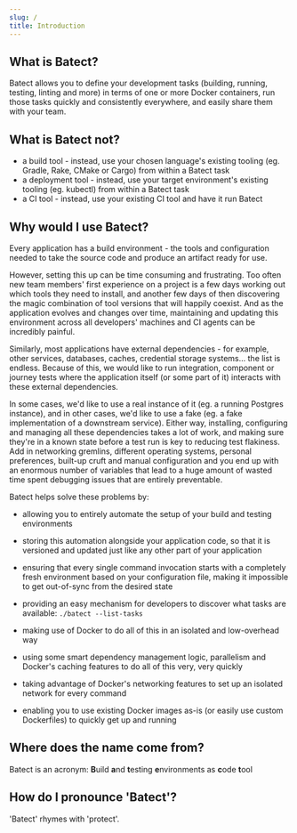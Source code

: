 ```yaml
---
slug: /
title: Introduction
---
```


## What is Batect?

Batect allows you to define your development tasks (building, running, testing, linting and more) in terms of one or more
Docker containers, run those tasks quickly and consistently everywhere, and easily share them with your team.

## What is Batect not?

- a build tool - instead, use your chosen language's existing tooling (eg. Gradle, Rake, CMake or Cargo) from within a Batect task
- a deployment tool - instead, use your target environment's existing tooling (eg. kubectl) from within a Batect task
- a CI tool - instead, use your existing CI tool and have it run Batect

## Why would I use Batect?

Every application has a build environment - the tools and configuration needed to take the source code and produce an artifact
ready for use.

However, setting this up can be time consuming and frustrating. Too often new team members' first experience on
a project is a few days working out which tools they need to install, and another few days of then discovering the magic
combination of tool versions that will happily coexist. And as the application evolves and changes over time, maintaining and
updating this environment across all developers' machines and CI agents can be incredibly painful.

Similarly, most applications have external dependencies - for example, other services, databases, caches, credential storage
systems... the list is endless. Because of this, we would like to run integration, component or journey tests where the
application itself (or some part of it) interacts with these external dependencies.

In some cases, we'd like to use a real instance of it (eg. a running Postgres instance), and in other cases, we'd like to use a
fake (eg. a fake implementation of a downstream service). Either way, installing, configuring and managing all these dependencies
takes a lot of work, and making sure they're in a known state before a test run is key to reducing test flakiness. Add in networking
gremlins, different operating systems, personal preferences, built-up cruft and manual configuration and you end up with an enormous
number of variables that lead to a huge amount of wasted time spent debugging issues that are entirely preventable.

Batect helps solve these problems by:

- allowing you to entirely automate the setup of your build and testing environments

- storing this automation alongside your application code, so that it is versioned and updated just like any other part of
  your application

- ensuring that every single command invocation starts with a completely fresh environment based on your configuration file,
  making it impossible to get out-of-sync from the desired state

- providing an easy mechanism for developers to discover what tasks are available: `./batect --list-tasks`

- making use of Docker to do all of this in an isolated and low-overhead way

- using some smart dependency management logic, parallelism and Docker's caching features to do all of this very, very quickly

- taking advantage of Docker's networking features to set up an isolated network for every command

- enabling you to use existing Docker images as-is (or easily use custom Dockerfiles) to quickly get up and running

## Where does the name come from?

Batect is an acronym: **B**uild **a**nd **t**esting **e**nvironments as **c**ode **t**ool

## How do I pronounce 'Batect'?

'Batect' rhymes with 'protect'.
